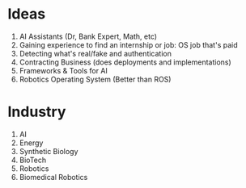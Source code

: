 # Ideas
1. AI Assistants (Dr, Bank Expert, Math, etc)
2. Gaining experience to find an internship or job: OS job that's paid
3. Detecting what's real/fake and authentication
4. Contracting Business (does deployments and implementations)
5. Frameworks & Tools for AI
6. Robotics Operating System (Better than ROS)

# Industry
1. AI
2. Energy
3. Synthetic Biology
4. BioTech
5. Robotics
6. Biomedical Robotics
